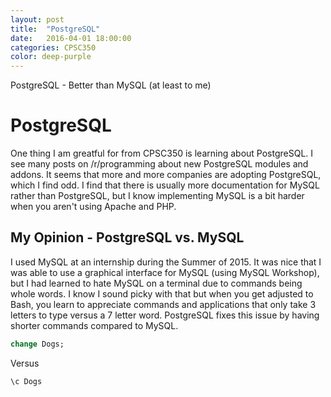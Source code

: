 ```yaml
---
layout: post
title:  "PostgreSQL"
date:   2016-04-01 18:00:00
categories: CPSC350
color: deep-purple
---
```


PostgreSQL - Better than MySQL (at least to me)

# PostgreSQL

One thing I am greatful for from CPSC350 is learning about PostgreSQL. I see many posts on /r/programming about new PostgreSQL modules and addons. It seems that more and more companies are adopting PostgreSQL, which I find odd. I find that there is usually more documentation for MySQL rather than PostgreSQL, but I know implementing MySQL is a bit harder when you aren't using Apache and PHP.

## My Opinion - PostgreSQL vs. MySQL
I used MySQL at an internship during the Summer of 2015. It was nice that I was able to use a graphical interface for MySQL (using MySQL Workshop), but I had learned to hate MySQL on a terminal due to commands being whole words. I know I sound picky with that but when you get adjusted to Bash, you learn to appreciate commands and applications that only take 3 letters to type versus a 7 letter word. PostgreSQL fixes this issue by having shorter commands compared to MySQL. 

``` SQL
change Dogs;
```

Versus

``` SQL
\c Dogs
```
